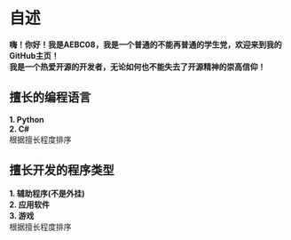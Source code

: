 # 自述
**嗨！你好！我是AEBC08，我是一个普通的不能再普通的学生党，欢迎来到我的GitHub主页！**  
**我是一个热爱开源的开发者，无论如何也不能失去了开源精神的崇高信仰！**
## 擅长的编程语言
**1. Python**  
**2. C#**  
根据擅长程度排序
## 擅长开发的程序类型
**1. 辅助程序(不是外挂)**  
**2. 应用软件**  
**3. 游戏**  
根据擅长程度排序
